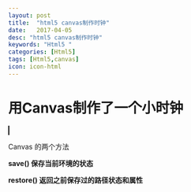 ```yaml
---
layout: post
title:  "html5 canvas制作时钟"
date:   2017-04-05
desc: "html5 canvas制作时钟"
keywords: "Html5 "
categories: [Html5]
tags: [Html5,canvas]
icon: icon-html
---
```

# 用Canvas制作了一个小时钟 #



   <style type="text/css">
		#myCanvas{		
			border: 1px solid black
		}
  </style>
 <canvas id="myCanvas" height="200px" width="200px"></canvas>
 <script type="text/javascript" >
   var c=document.getElementById("myCanvas");
		var ctx=c.getContext('2d');
		var width=ctx.canvas.width;
		var height=ctx.canvas.height;
		var r=width/2;

	function DrawBackground(){	
		ctx.save();
		ctx.translate(r,r);
		ctx.beginPath();
		ctx.arc(0,0,r-5,0,2*Math.PI,false);
		ctx.lineWidth=10;
		ctx.stroke();
		var hourText=[3,4,5,6,7,8,9,10,11,12,1,2];
		hourText.forEach(function(number,i){
			 ctx.font="18px Arial"
			 ctx.textAlign="center";
			 ctx.textBaseline="middle";
             var rad=(i*30/180)*Math.PI;
             var x=(r-30)*Math.cos(rad);
             var y=(r-30)*Math.sin(rad);
             ctx.fillText(number,x,y);
		})
		for(var i=0;i<60;i++)
		{
             var rad=i*6*Math.PI/180;
             var x=(r-18)*Math.cos(rad);
             var y=(r-18)*Math.sin(rad);
             ctx.beginPath();
		     ctx.arc(x,y,2,0,2*Math.PI,false);	
		     if(i%5!=0)
		     {
		     	ctx.fillStyle="#C3C1C1";
		     }
		     else{
		     	ctx.fillStyle="black";
		     }	   
		     ctx.fill();
		}       
	}
	function drawHour(hour,minute){
	   ctx.save();
	   ctx.lineWidth=7;
	   ctx.lineCap="round";
	   var rad=2*Math.PI/12*hour;
	   var mrad=2*Math.PI/12/60*minute;
	   ctx.rotate(rad+mrad);
       ctx.beginPath();
       ctx.moveTo(0,10);
       ctx.lineTo(0,-r/2);
       ctx.stroke();
       ctx.restore();
	}
	function drawMinute(minute){
	   ctx.save();
	   ctx.lineWidth=3;
	   ctx.lineCap="round";
	   var rad=2*Math.PI/60*minute;
	   ctx.rotate(rad);
       ctx.beginPath();
       ctx.moveTo(0,10);
       ctx.lineTo(0,-r+35);
       ctx.stroke();
       ctx.restore();
	}
	function drawSecond(second){
	   ctx.lineWidth=2;
	   ctx.strokeStyle="#C14543";
	   ctx.lineCap="round";
	   var rad=2*Math.PI/60*second;
	   ctx.rotate(rad);
       ctx.beginPath();
       ctx.moveTo(0,20);
       ctx.lineTo(0,-r+18);
       ctx.stroke();
	}

	function drawDot(){
			ctx.beginPath();
			ctx.fillStyle="#fff";
		    ctx.arc(0,0,4,0,2*Math.PI,false);
		    ctx.fill();
		}
	function Draw()
	{
		ctx.clearRect(0,0,200,200);
		var now=new Date();
		var hour=now.getHours();
		var minute=now.getMinutes();
		var second=now.getSeconds();
		DrawBackground();
		drawHour(hour,minute);
        drawMinute(minute);
        drawSecond(second);
        drawDot ();
        ctx.restore();
    }
    setInterval(Draw,1000);
</script>

Canvas 的两个方法

**save()	保存当前环境的状态**

**restore()	返回之前保存过的路径状态和属性**
 